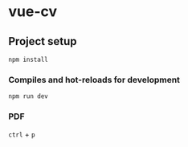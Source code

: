 # vue-cv

## Project setup
```
npm install
```

### Compiles and hot-reloads for development
```
npm run dev
```

### PDF
`ctrl` + `p`
